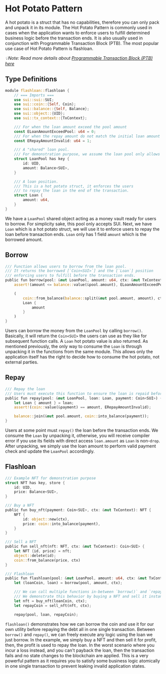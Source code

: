 # Hot Potato Pattern

A hot potato is a struct that has no capabilities, therefore you can only pack and unpack it in its module. The Hot Potato Pattern is commonly used in cases when the application wants to enforce users to fulfill determined business logic before the transaction ends. It is also usually used in conjunction with Programmable Transaction Block (PTB). The most popular use case of Hot Potato Pattern is flashloan.

*💡Note: Read more details about [Programmable Transaction Block (PTB) here](./programmable_transaction_block.md)*

## Type Definitions

```rust
module flashloan::flashloan {
    // === Imports ===
    use sui::sui::SUI;
    use sui::coin::{Self, Coin};
    use sui::balance::{Self, Balance};
    use sui::object::{UID};
    use sui::tx_context::{TxContext};

    /// For when the loan amount exceed the pool amount
    const ELoanAmountExceedPool: u64 = 0;
    /// For when the repay amount do not match the initial loan amount
    const ERepayAmountInvalid: u64 = 1;

    /// A "shared" loan pool.
    /// For demonstration purpose, we assume the loan pool only allows SUI.
    struct LoanPool has key {
        id: UID,
        amount: Balance<SUI>,
    }

    /// A loan position.
    /// This is a hot potato struct, it enforces the users
    /// to repay the loan in the end of the transaction.
    struct Loan {
        amount: u64,
    }
}
```

We have a `LoanPool` shared object acting as a money vault ready for users to borrow. For simplicity sake, this pool only accepts SUI. Next, we have `Loan` which is a hot potato struct, we will use it to enforce users to repay the loan before transaction ends. `Loan` only has 1 field `amount` which is the borrowed amount.

## Borrow

```rust
/// Function allows users to borrow from the loan pool.
/// It returns the borrowed [`Coin<SUI>`] and the [`Loan`] position
/// enforcing users to fulfill before the transaction ends.
public fun borrow(pool: &mut LoanPool, amount: u64, ctx: &mut TxContext): (Coin<SUI>, Loan) {
    assert!(amount <= balance::value(&pool.amount), ELoanAmountExceedPool);

    (
        coin::from_balance(balance::split(&mut pool.amount, amount), ctx),
        Loan {
            amount
        }
    )
}
```

Users can borrow the money from the `LoanPool` by calling `borrow()`. Basically, it will return the `Coin<SUI>` the users can use as they like for subsequent function calls. A `Loan` hot potato value is also returned. As mentioned previously, the only way to consume the `Loan` is through unpacking it in the functions from the same module. This allows only the application itself has the right to decide how to consume the hot potato, not external parties.

## Repay

```rust
/// Repay the loan
/// Users must execute this function to ensure the loan is repaid before the transaction ends.
public fun repay(pool: &mut LoanPool, loan: Loan, payment: Coin<SUI>) {
    let Loan { amount } = loan;
    assert!(coin::value(&payment) == amount, ERepayAmountInvalid);

    balance::join(&mut pool.amount, coin::into_balance(payment));
}
```

Users at some point must `repay()` the loan before the transaction ends. We consume the `Loan` by unpacking it, otherwise, you will receive compiler error if you use its fields with direct access `loan.amount` as `Loan` is non-`drop`. After unpacking, we simply use the loan amount to perform valid payment check and update the `LoanPool` accordingly.

## Flashloan

```rust
/// Example NFT for demonstration purpose
struct NFT has key, store {
    id: UID,
    price: Balance<SUI>,
}

/// Buy a NFT
public fun buy_nft(payment: Coin<SUI>, ctx: &mut TxContext): NFT {
    NFT {
        id: object::new(ctx),
        price: coin::into_balance(payment),
    }
}

/// Sell a NFT
public fun sell_nft(nft: NFT, ctx: &mut TxContext): Coin<SUI> {
    let NFT {id, price} = nft;
    object::delete(id);
    coin::from_balance(price, ctx)
}

/// Flashloan
public fun flashloan(pool: &mut LoanPool, amount: u64, ctx: &mut TxContext) {
    let (loanCoin, loan) = borrow(pool, amount, ctx);

    /// We can call multiple functions in-between `borrow()` and `repay()` to use the loan for our own utility.
    /// We demonstrate this behavior by buying a NFT and sell it instantly to repay the debt
    let nft = buy_nft(loanCoin, ctx);
    let repayCoin = sell_nft(nft, ctx);

    repay(pool, loan, repayCoin);
```

`flashloan()` demonstrates how we can borrow the coin and use it for our own utility before repaying the debt all in one single transaction. Between `borrow()` and `repay()`, we can freely execute any logic using the loan we just borrow. In the example, we simply buy a NFT and then sell it for profit, then, the profit is used to repay the loan. In the worst scenario where you incur a loss instead, and you can't payback the loan, then the transaction fails and no state changes to the blockchain are applied. This is a very powerful pattern as it requires you to satisfy some business logic atomically in one single transaction to prevent leaking invalid application states.